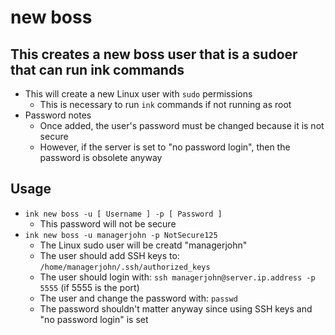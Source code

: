 # new boss

## This creates a new boss user that is a sudoer that can run ink commands
- This will create a new Linux user with `sudo` permissions
  - This is necessary to run `ink` commands if not running as root
- Password notes
  - Once added, the user's password must be changed because it is not secure
  - However, if the server is set to "no password login", then the password is obsolete anyway

## Usage
- `ink new boss -u [ Username ] -p [ Password ]`
  - This password will not be secure
- `ink new boss -u managerjohn -p NotSecure125`
  - The Linux sudo user will be creatd "managerjohn"
  - The user should add SSH keys to: `/home/managerjohn/.ssh/authorized_keys`
  - The user should login with: `ssh managerjohn@server.ip.address -p 5555` (if 5555 is the port)
  - The user and change the password with: `passwd`
  - The password shouldn't matter anyway since using SSH keys and "no password login" is set
